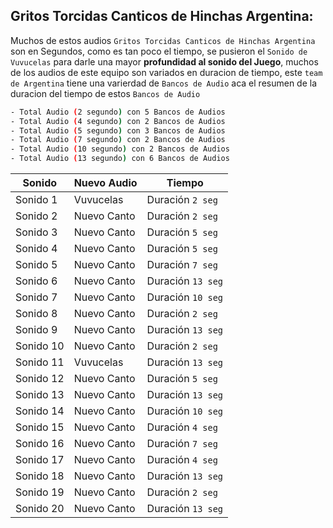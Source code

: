 ## Gritos Torcidas Canticos de Hinchas Argentina:
Muchos de estos audios `Gritos Torcidas Canticos de Hinchas Argentina` son en Segundos, como es tan poco el tiempo, se pusieron el `Sonido de Vuvucelas` para darle una mayor **profundidad al sonido del Juego**, muchos de los audios de este equipo son variados en duracion de tiempo, este `team de Argentina` tiene una varierdad de `Bancos de Audio` aca el resumen de la duracion del tiempo de estos `Bancos de Audio`

```sh
- Total Audio (2 segundo) con 5 Bancos de Audios
- Total Audio (4 segundo) con 2 Bancos de Audios
- Total Audio (5 segundo) con 3 Bancos de Audios
- Total Audio (7 segundo) con 2 Bancos de Audios
- Total Audio (10 segundo) con 2 Bancos de Audios
- Total Audio (13 segundo) con 6 Bancos de Audios
```

| Sonido     | Nuevo Audio | Tiempo  |
| ---------- | ---------- | ---------- |
| Sonido 1  | Vuvucelas   | Duración `2 seg`   |
| Sonido 2  | Nuevo Canto | Duración `2 seg`  |
| Sonido 3  | Nuevo Canto | Duración `5 seg`   |
| Sonido 4  | Nuevo Canto | Duración `5 seg`  |
| Sonido 5  | Nuevo Canto | Duración `7 seg`   |
| Sonido 6  | Nuevo Canto | Duración `13 seg`  |
| Sonido 7  | Nuevo Canto | Duración `10 seg`   |
| Sonido 8  | Nuevo Canto | Duración `2 seg`  |
| Sonido 9  | Nuevo Canto | Duración `13 seg`   |
| Sonido 10 | Nuevo Canto  | Duración `2 seg`  |
| Sonido 11 | Vuvucelas   | Duración `13 seg`   |
| Sonido 12 | Nuevo Canto | Duración `5 seg`  |
| Sonido 13 | Nuevo Canto | Duración `13 seg`   |
| Sonido 14 | Nuevo Canto | Duración `10 seg`  |
| Sonido 15 | Nuevo Canto | Duración `4 seg`   |
| Sonido 16 | Nuevo Canto | Duración `7 seg`  |
| Sonido 17 | Nuevo Canto | Duración `4 seg`   |
| Sonido 18 | Nuevo Canto  | Duración `13 seg`  |
| Sonido 19 | Nuevo Canto | Duración `2 seg`   |
| Sonido 20 | Nuevo Canto | Duración `13 seg`  |
